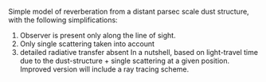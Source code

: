 Simple model of reverberation from a distant parsec scale dust structure, with the following simplifications:
1) Observer is present only along the line of sight.
2) Only single scattering taken into account
3) detailed radiative transfer absent
In a nutshell, based on light-travel time due to the dust-structure + single scattering at a given position.
Improved version will include a ray tracing scheme.
